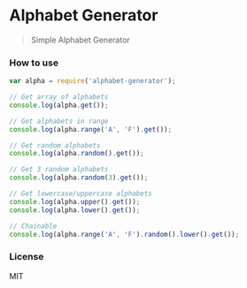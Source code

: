 # Alphabet Generator
> Simple Alphabet Generator

### How to use
```javascript
var alpha = require('alphabet-generator');

// Get array of alphabets
console.log(alpha.get());

// Get alphabets in range
console.log(alpha.range('A', 'F').get());

// Get random alphabets
console.log(alpha.random().get());

// Get 3 random alphabets
console.log(alpha.random(3).get());

// Get lowercase/uppercase alphabets
console.log(alpha.upper().get());
console.log(alpha.lower().get());

// Chainable
console.log(alpha.range('A', 'F').random().lower().get());
```

### License
MIT